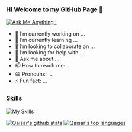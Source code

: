### Hi Welcome to my GitHub Page 👋
[![Ask Me Anything !](https://img.shields.io/badge/Ask%20me-anything-1abc9c.svg)](https://GitHub.com/Qaisarm)


- 🔭 I’m currently working on ...
- 🌱 I’m currently learning ...
- 👯 I’m looking to collaborate on ...
- 🤔 I’m looking for help with ...
- 💬 Ask me about ...
- 📫 How to reach me: ...
- 😄 Pronouns: ...
- ⚡ Fun fact: ...

### Skills
[![My Skills](https://skillicons.dev/icons?i=js,html,css,git,github,kotlin,nodejs,figma,azure,react,atom,dotnet,idea,mongodb,vscode,webpack,latex)](https://skillicons.dev)

[![Qaisar's github stats](https://github-readme-stats.vercel.app/api?username=Qaisarm&theme=vue)](https://github.com/qaisarm/github-readme-stats) [![Qaisar's top languages](https://github-readme-stats.vercel.app/api/top-langs/?username=Qaisarm&theme=blue-green)](https://github.com/qaisarm/github-readme-stats)
